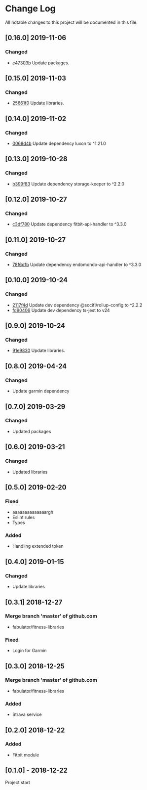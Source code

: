 # Change Log
All notable changes to this project will be documented in this file.

## [0.16.0] 2019-11-06
### Changed
- [c47303b](https://github.com/fabulator/fitness-libraries/commit/c47303bfd97bdaab9a8d8b2821ec812da8029758) Update packages.

## [0.15.0] 2019-11-03
### Changed
- [25661f0](https://github.com/fabulator/fitness-libraries/commit/25661f01c7a4e3f5159982b04d7e6fdcf95dc7fd) Update libraries.

## [0.14.0] 2019-11-02
### Changed
- [0068d4b](https://github.com/fabulator/fitness-libraries/commit/0068d4bcfa9b810095f21f7b2325b1e56f712245) Update dependency luxon to ^1.21.0

## [0.13.0] 2019-10-28
### Changed
- [b399f83](https://github.com/fabulator/fitness-libraries/commit/b399f839160f08883bf9393f828c498030fbc49f) Update dependency storage-keeper to ^2.2.0

## [0.12.0] 2019-10-27
### Changed
- [c3df780](https://github.com/fabulator/fitness-libraries/commit/c3df78054216d0bc2bdbe08007799608e70db41f) Update dependency fitbit-api-handler to ^3.3.0

## [0.11.0] 2019-10-27
### Changed
- [78f6d1b](https://github.com/fabulator/fitness-libraries/commit/78f6d1b0dfd0630b2514a2f7f903bc48ba1ea0d3) Update dependency endomondo-api-handler to ^3.3.0

## [0.10.0] 2019-10-24
### Changed
- [2117f4d](https://github.com/fabulator/fitness-libraries/commit/2117f4d68c171ba876080b6e70a15f8acf4f0480) Update dev dependency @socifi/rollup-config to ^2.2.2
- [fd90406](https://github.com/fabulator/fitness-libraries/commit/fd9040640a7677daedf735cfa1b8b167246c7e09) Update dev dependency ts-jest to v24 

## [0.9.0] 2019-10-24
### Changed
- [91e9830](https://github.com/fabulator/fitness-libraries/commit/91e9830826b8d1235905e03155a6ff81b570b668) Update libraries.

## [0.8.0] 2019-04-24
### Changed
- Update garmin dependency

## [0.7.0] 2019-03-29
### Changed
- Updated packages

## [0.6.0] 2019-03-21
### Changed
- Updated libraries

## [0.5.0] 2019-02-20
### Fixed
- aaaaaaaaaaaaaargh
- Eslint rules
- Types

### Added
- Handling extended token

## [0.4.0] 2019-01-15
### Changed
- Update libraries

## [0.3.1] 2018-12-27
### Merge branch 'master' of github.com
- fabulator/fitness-libraries

### Fixed
- Login for Garmin

## [0.3.0] 2018-12-25
### Merge branch 'master' of github.com
- fabulator/fitness-libraries

### Added
- Strava service

## [0.2.0] 2018-12-22
### Added
- Fitbit module

## [0.1.0] - 2018-12-22
Project start
